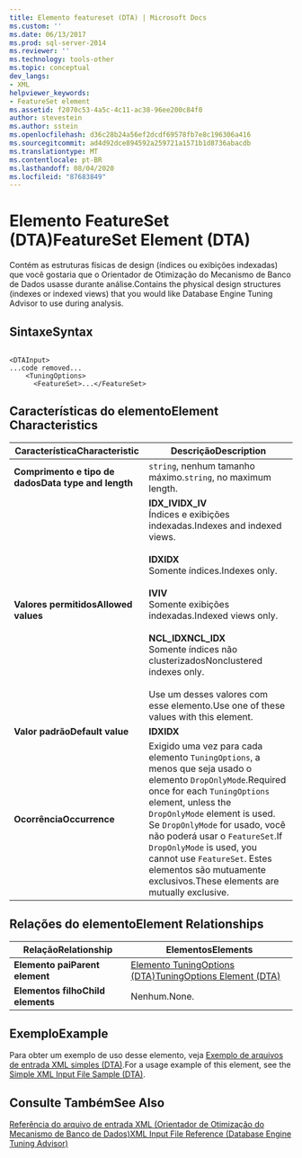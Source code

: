 ```yaml
---
title: Elemento featureset (DTA) | Microsoft Docs
ms.custom: ''
ms.date: 06/13/2017
ms.prod: sql-server-2014
ms.reviewer: ''
ms.technology: tools-other
ms.topic: conceptual
dev_langs:
- XML
helpviewer_keywords:
- FeatureSet element
ms.assetid: f2070c53-4a5c-4c11-ac38-96ee200c84f0
author: stevestein
ms.author: sstein
ms.openlocfilehash: d36c28b24a56ef2dcdf69578fb7e8c196306a416
ms.sourcegitcommit: ad4d92dce894592a259721a1571b1d8736abacdb
ms.translationtype: MT
ms.contentlocale: pt-BR
ms.lasthandoff: 08/04/2020
ms.locfileid: "87683849"
---
```

# <a name="featureset-element-dta"></a><span data-ttu-id="b72bc-102">Elemento FeatureSet (DTA)</span><span class="sxs-lookup"><span data-stu-id="b72bc-102">FeatureSet Element (DTA)</span></span>
  <span data-ttu-id="b72bc-103">Contém as estruturas físicas de design (índices ou exibições indexadas) que você gostaria que o Orientador de Otimização do Mecanismo de Banco de Dados usasse durante análise.</span><span class="sxs-lookup"><span data-stu-id="b72bc-103">Contains the physical design structures (indexes or indexed views) that you would like Database Engine Tuning Advisor to use during analysis.</span></span>  
  
## <a name="syntax"></a><span data-ttu-id="b72bc-104">Sintaxe</span><span class="sxs-lookup"><span data-stu-id="b72bc-104">Syntax</span></span>  
  
```  
  
<DTAInput>  
...code removed...  
    <TuningOptions>  
      <FeatureSet>...</FeatureSet>  
```  
  
## <a name="element-characteristics"></a><span data-ttu-id="b72bc-105">Características do elemento</span><span class="sxs-lookup"><span data-stu-id="b72bc-105">Element Characteristics</span></span>  
  
|<span data-ttu-id="b72bc-106">Característica</span><span class="sxs-lookup"><span data-stu-id="b72bc-106">Characteristic</span></span>|<span data-ttu-id="b72bc-107">Descrição</span><span class="sxs-lookup"><span data-stu-id="b72bc-107">Description</span></span>|  
|--------------------|-----------------|  
|<span data-ttu-id="b72bc-108">**Comprimento e tipo de dados**</span><span class="sxs-lookup"><span data-stu-id="b72bc-108">**Data type and length**</span></span>|<span data-ttu-id="b72bc-109">`string`, nenhum tamanho máximo.</span><span class="sxs-lookup"><span data-stu-id="b72bc-109">`string`, no maximum length.</span></span>|  
|<span data-ttu-id="b72bc-110">**Valores permitidos**</span><span class="sxs-lookup"><span data-stu-id="b72bc-110">**Allowed values**</span></span>|<span data-ttu-id="b72bc-111">**IDX_IV**</span><span class="sxs-lookup"><span data-stu-id="b72bc-111">**IDX_IV**</span></span><br /> <span data-ttu-id="b72bc-112">Índices e exibições indexadas.</span><span class="sxs-lookup"><span data-stu-id="b72bc-112">Indexes and indexed views.</span></span><br /><br /> <span data-ttu-id="b72bc-113">**IDX**</span><span class="sxs-lookup"><span data-stu-id="b72bc-113">**IDX**</span></span><br /> <span data-ttu-id="b72bc-114">Somente índices.</span><span class="sxs-lookup"><span data-stu-id="b72bc-114">Indexes only.</span></span><br /><br /> <span data-ttu-id="b72bc-115">**IV**</span><span class="sxs-lookup"><span data-stu-id="b72bc-115">**IV**</span></span><br /> <span data-ttu-id="b72bc-116">Somente exibições indexadas.</span><span class="sxs-lookup"><span data-stu-id="b72bc-116">Indexed views only.</span></span><br /><br /> <span data-ttu-id="b72bc-117">**NCL_IDX**</span><span class="sxs-lookup"><span data-stu-id="b72bc-117">**NCL_IDX**</span></span><br /> <span data-ttu-id="b72bc-118">Somente índices não clusterizados</span><span class="sxs-lookup"><span data-stu-id="b72bc-118">Nonclustered indexes only.</span></span><br /><br /> <span data-ttu-id="b72bc-119">Use um desses valores com esse elemento.</span><span class="sxs-lookup"><span data-stu-id="b72bc-119">Use one of these values with this element.</span></span>|  
|<span data-ttu-id="b72bc-120">**Valor padrão**</span><span class="sxs-lookup"><span data-stu-id="b72bc-120">**Default value**</span></span>|<span data-ttu-id="b72bc-121">**IDX**</span><span class="sxs-lookup"><span data-stu-id="b72bc-121">**IDX**</span></span>|  
|<span data-ttu-id="b72bc-122">**Ocorrência**</span><span class="sxs-lookup"><span data-stu-id="b72bc-122">**Occurrence**</span></span>|<span data-ttu-id="b72bc-123">Exigido uma vez para cada elemento `TuningOptions`, a menos que seja usado o elemento `DropOnlyMode`.</span><span class="sxs-lookup"><span data-stu-id="b72bc-123">Required once for each `TuningOptions` element, unless the `DropOnlyMode` element is used.</span></span> <span data-ttu-id="b72bc-124">Se `DropOnlyMode` for usado, você não poderá usar o `FeatureSet`.</span><span class="sxs-lookup"><span data-stu-id="b72bc-124">If `DropOnlyMode` is used, you cannot use `FeatureSet`.</span></span> <span data-ttu-id="b72bc-125">Estes elementos são mutuamente exclusivos.</span><span class="sxs-lookup"><span data-stu-id="b72bc-125">These elements are mutually exclusive.</span></span>|  
  
## <a name="element-relationships"></a><span data-ttu-id="b72bc-126">Relações do elemento</span><span class="sxs-lookup"><span data-stu-id="b72bc-126">Element Relationships</span></span>  
  
|<span data-ttu-id="b72bc-127">Relação</span><span class="sxs-lookup"><span data-stu-id="b72bc-127">Relationship</span></span>|<span data-ttu-id="b72bc-128">Elementos</span><span class="sxs-lookup"><span data-stu-id="b72bc-128">Elements</span></span>|  
|------------------|--------------|  
|<span data-ttu-id="b72bc-129">**Elemento pai**</span><span class="sxs-lookup"><span data-stu-id="b72bc-129">**Parent element**</span></span>|[<span data-ttu-id="b72bc-130">Elemento TuningOptions &#40;DTA&#41;</span><span class="sxs-lookup"><span data-stu-id="b72bc-130">TuningOptions Element &#40;DTA&#41;</span></span>](tuningoptions-element-dta.md)|  
|<span data-ttu-id="b72bc-131">**Elementos filho**</span><span class="sxs-lookup"><span data-stu-id="b72bc-131">**Child elements**</span></span>|<span data-ttu-id="b72bc-132">Nenhum.</span><span class="sxs-lookup"><span data-stu-id="b72bc-132">None.</span></span>|  
  
## <a name="example"></a><span data-ttu-id="b72bc-133">Exemplo</span><span class="sxs-lookup"><span data-stu-id="b72bc-133">Example</span></span>  
 <span data-ttu-id="b72bc-134">Para obter um exemplo de uso desse elemento, veja [Exemplo de arquivos de entrada XML simples &#40;DTA&#41;](simple-xml-input-file-sample-dta.md).</span><span class="sxs-lookup"><span data-stu-id="b72bc-134">For a usage example of this element, see the [Simple XML Input File Sample &#40;DTA&#41;](simple-xml-input-file-sample-dta.md).</span></span>  
  
## <a name="see-also"></a><span data-ttu-id="b72bc-135">Consulte Também</span><span class="sxs-lookup"><span data-stu-id="b72bc-135">See Also</span></span>  
 [<span data-ttu-id="b72bc-136">Referência do arquivo de entrada XML &#40;Orientador de Otimização do Mecanismo de Banco de Dados&#41;</span><span class="sxs-lookup"><span data-stu-id="b72bc-136">XML Input File Reference &#40;Database Engine Tuning Advisor&#41;</span></span>](xml-input-file-reference-database-engine-tuning-advisor.md)  
  
  
